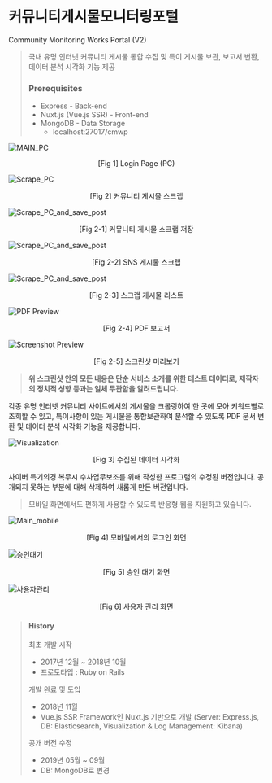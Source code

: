 # 커뮤니티게시물모니터링포털

Community Monitoring Works Portal (V2)

> 국내 유명 인터넷 커뮤니티 게시물 통합 수집 및 특이 게시물 보관, 보고서 변환, 데이터 분석 시각화 기능 제공
>
> ### Prerequisites
>
> - Express - Back-end
> - Nuxt.js (Vue.js SSR) - Front-end
> - MongoDB - Data Storage
>   - localhost:27017/cmwp

![MAIN_PC](./screenshots/main.png)

<p align="center">[Fig 1] Login Page (PC)</p>

![Scrape_PC](./screenshots/scrape_pc.png)

<p align="center">[Fig 2] 커뮤니티 게시물 스크랩</p>

![Scrape_PC_and_save_post](./screenshots/savePost.png)

<p align="center">[Fig 2-1] 커뮤니티 게시물 스크랩 저장</p>

![Scrape_PC_and_save_post](./screenshots/searchSNS.png)

<p align="center">[Fig 2-2] SNS 게시물 스크랩</p>

![Scrape_PC_and_save_post](./screenshots/list.png)

<p align="center">[Fig 2-3] 스크랩 게시물 리스트</p>

![PDF Preview](./screenshots/report.png)

<p align="center">[Fig 2-4] PDF 보고서</p>

![Screenshot Preview](./screenshots/screenshot_preview.png)

<p align="center">[Fig 2-5] 스크린샷 미리보기</p>

> **위 스크린샷 안의 모든 내용은 단순 서비스 소개를 위한 테스트 데이터로, 제작자의 정치적 성향 등과는 일체 무관함을 알려드립니다.**

각종 유명 인터넷 커뮤니티 사이트에서의 게시물을 크롤링하여 한 곳에 모아 키워드별로 조회할 수 있고, 특이사항이 있는 게시물을 통합보관하여 분석할 수 있도록 PDF 문서 변환 및 데이터 분석 시각화 기능을 제공합니다.

![Visualization](./screenshots/visualization.png)
<p align="center">[Fig 3] 수집된 데이터 시각화</p>

사이버 특기의경 복무시 수사업무보조를 위해 작성한 프로그램의 수정된 버전입니다. 공개되지 못하는 부분에 대해 삭제하여 새롭게 만든 버전입니다.

> 모바일 화면에서도 편하게 사용할 수 있도록 반응형 웹을 지원하고 있습니다.

![Main_mobile](./screenshots/mobile_main.png)

<p align="center">[Fig 4] 모바일에서의 로그인 화면</p>

![승인대기](./screenshots/waitForUsable.png)

<p align="center">[Fig 5] 승인 대기 화면</p>

![사용자관리](./screenshots/userManagement.png)

<p align="center">[Fig 6] 사용자 관리 화면</p>



> #### History
>
> 최초 개발 시작
>
> - 2017년 12월 ~ 2018년 10월
> - 프로토타입 : Ruby on Rails
>
> 개발 완료 및 도입
>
> - 2018년 11월
> - Vue.js SSR Framework인 Nuxt.js 기반으로 개발 (Server: Express.js, DB: Elasticsearch, Visualization & Log Management: Kibana)
>
> 공개 버전 수정
>
> - 2019년 05월 ~ 09월
> - DB: MongoDB로 변경